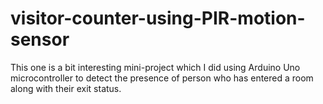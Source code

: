 # visitor-counter-using-PIR-motion-sensor
This one is a bit interesting mini-project which I did using Arduino Uno microcontroller to detect the presence of person who has entered a room along with their exit status. 
